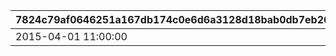 |7824c79af0646251a167db174c0e6d6a3128d18bab0db7eb26cb5a59da33bb06|631b9ca60802df3310c81abff377f373a25fc64e3257e4caa2c17e5b83d2057c|e8fa3afbf4e631550e2e1793b27e0c90071e461f8a317fdd19b82848f91b27da|8093db4a29154bb7a6b91b2bdf7a1980964b71140ccd4a7fec70d629406d3165|
| --- | --- | --- | --- |
|2015-04-01 11:00:00|500361|2015-04-01 10:00:00|1|